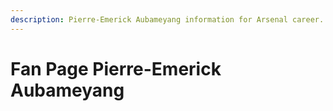 ```yaml
---
description: Pierre-Emerick Aubameyang information for Arsenal career. 
---
```

# Fan Page Pierre-Emerick Aubameyang

